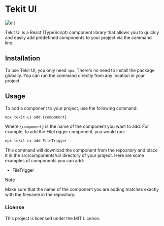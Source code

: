 # Tekit UI
![alt](https://wakatime.com/badge/user/d2c6ab59-bcd7-432e-bda2-6d2ad77feef1/project/e6382a6b-2d06-4f56-a434-a0268c1ca4ea.svg)

Tekit UI is a React (TypeScript) component library that allows you to quickly and easily add predefined components to your project via the command line.

## Installation

To use Tekit UI, you only need `npx`. There's no need to install the package globally. You can run the command directly from any location in your project.

## Usage

To add a component to your project, use the following command:

```bash
npx tekit-ui add {component}
```

Where `{component}` is the name of the component you want to add. For example, to add the FileTrigger component, you would run:
```bash
npx tekit-ui add FileTrigger
```

This command will download the component from the repository and place it in the src/components/ui/ directory of your project.
Here are some examples of components you can add:

- FileTrigger

> [!NOTE]
> Make sure that the name of the component you are adding matches exactly with the filename in the repository.

### License
This project is licensed under the MIT License.
